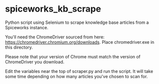# spiceworks_kb_scrape
Python script using Selenium to scrape knowledge base articles from a Spiceworks instance.

You'll need the ChromeDriver sourced from here: https://chromedriver.chromium.org/downloads. Place chromedriver.exe in this directory.

Please note that your version of Chrome must match the version of ChromeDriver you download.

Edit the variables near the top of scraper.py and run the script. It will take some time depending on how many articles you've chosen to scan for.
